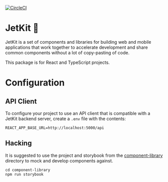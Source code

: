 [![CircleCI](https://circleci.com/gh/jetbridge/jetkit-react.svg?style=svg)](https://circleci.com/gh/jetbridge/jetkit-react)

# JetKit 🚀

JetKit is a set of components and libraries for building web and mobile applications that work together to accelerate
development and share common components without a lot of copy-pasting of code.

This package is for React and TypeScript projects.

# Configuration

## API Client

To configure your project to use an API client that is compatible with a JetKit backend server, create a `.env` file with the contents:

```
REACT_APP_BASE_URL=http://localhost:5000/api
```

## Hacking

It is suggested to use the project and storybook from the [component-library](component-library) directory to mock and develop components against.

```
cd component-library
npm run storybook
```
